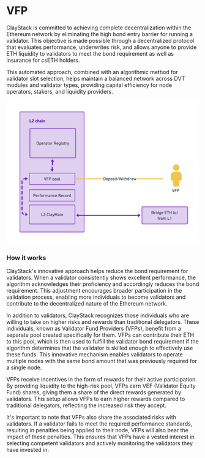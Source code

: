 # VFP

ClayStack is committed to achieving complete decentralization within the Ethereum network by eliminating the high bond entry barrier for running a validator. This objective is made possible through a decentralized protocol that evaluates performance, underwrites risk, and allows anyone to provide ETH liquidity to validators to meet the bond requirement as well as insurance for csETH holders.

This automated approach, combined with an algorithmic method for validator slot selection, helps maintain a balanced network across DVT modules and validator types, providing capital efficiency for node operators, stakers, and liquidity providers.

![cseth](../../.gitbook/assets/vfp.png)

### How it works

ClayStack's innovative approach helps reduce the bond requirement for validators. When a validator consistently shows excellent performance, the algorithm acknowledges their proficiency and accordingly reduces the bond requirement. This adjustment encourages broader participation in the validation process, enabling more individuals to become validators and contribute to the decentralized nature of the Ethereum network.

In addition to validators, ClayStack recognizes those individuals who are willing to take on higher risks and rewards than traditional delegators. These individuals, known as Validator Fund Providers (VFPs), benefit from a separate pool created specifically for them. VFPs can contribute their ETH to this pool, which is then used to fulfill the validator bond requirement if the algorithm determines that the validator is skilled enough to effectively use these funds. This innovative mechanism enables validators to operate multiple nodes with the same bond amount that was previously required for a single node.

VFPs receive incentives in the form of rewards for their active participation. By providing liquidity to the high-risk pool, VFPs earn VEF (Validator Equity Fund) shares, giving them a share of the direct rewards generated by validators. This setup allows VFPs to earn higher rewards compared to traditional delegators, reflecting the increased risk they accept.

It's important to note that VFPs also share the associated risks with validators. If a validator fails to meet the required performance standards, resulting in penalties being applied to their node, VFPs will also bear the impact of these penalties. This ensures that VFPs have a vested interest in selecting competent validators and actively monitoring the validators they have invested in.
